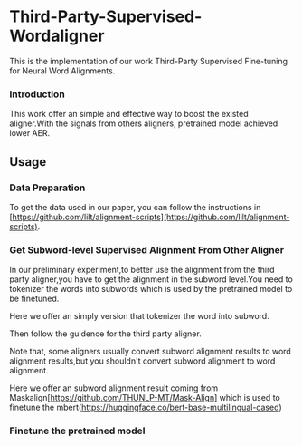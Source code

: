 # Third-Party-Supervised-Wordaligner
This is the implementation of our work Third-Party Supervised Fine-tuning for Neural Word Alignments.

### Introduction
This work offer an simple and effective way to boost the existed aligner.With the signals from others aligners, pretrained model achieved lower AER.


## Usage
### Data Preparation
To get the data used in our paper, you can follow the instructions in [https://github.com/lilt/alignment-scripts](https://github.com/lilt/alignment-scripts).

### Get Subword-level Supervised Alignment From Other Aligner

In our preliminary experiment,to better use the alignment from the third party aligner,you have to get the alignment in the subword level.You need to tokenizer the words into subwords which is used by the pretrained model to be finetuned.

Here we offer an simply version that tokenizer the word into subword. 

Then follow the guidence for the third party aligner. 

Note that, some aligners usually convert subword alignment results to word alignment results,but you shouldn't convert subword alignment to word alignment.  

Here we offer an subword alignment result coming from Maskalign[https://github.com/THUNLP-MT/Mask-Align] which is used to finetune the mbert(https://huggingface.co/bert-base-multilingual-cased) 

### Finetune the pretrained model


 
